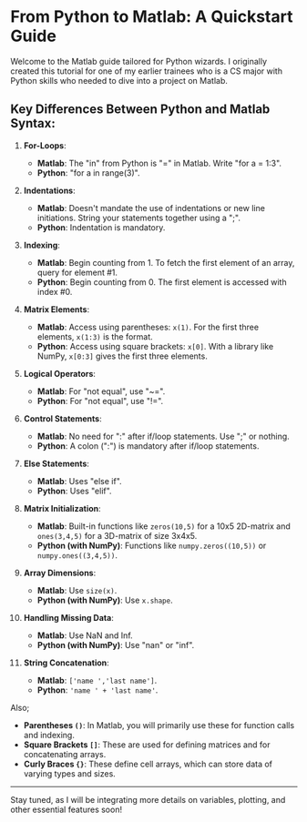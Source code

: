 # From Python to Matlab: A Quickstart Guide

Welcome to the Matlab guide tailored for Python wizards. I originally created this tutorial for one of my earlier trainees who is a CS major with Python skills who needed to dive into a project on Matlab. 

## Key Differences Between Python and Matlab Syntax:

1. **For-Loops**: 
    - **Matlab**: The "in" from Python is "=" in Matlab. Write "for a = 1:3".
    - **Python**: "for a in range(3)".

2. **Indentations**: 
    - **Matlab**: Doesn't mandate the use of indentations or new line initiations. String your statements together using a ";".
    - **Python**: Indentation is mandatory.

3. **Indexing**: 
    - **Matlab**: Begin counting from 1. To fetch the first element of an array, query for element #1.
    - **Python**: Begin counting from 0. The first element is accessed with index #0.

4. **Matrix Elements**: 
    - **Matlab**: Access using parentheses: `x(1)`. For the first three elements, `x(1:3)` is the format.
    - **Python**: Access using square brackets: `x[0]`. With a library like NumPy, `x[0:3]` gives the first three elements.

5. **Logical Operators**: 
    - **Matlab**: For "not equal", use "~=".
    - **Python**: For "not equal", use "!=".

6. **Control Statements**: 
    - **Matlab**: No need for ":" after if/loop statements. Use ";" or nothing.
    - **Python**: A colon (":") is mandatory after if/loop statements.

7. **Else Statements**: 
    - **Matlab**: Uses "else if".
    - **Python**: Uses "elif".

8. **Matrix Initialization**: 
    - **Matlab**: Built-in functions like `zeros(10,5)` for a 10x5 2D-matrix and `ones(3,4,5)` for a 3D-matrix of size 3x4x5.
    - **Python (with NumPy)**: Functions like `numpy.zeros((10,5))` or `numpy.ones((3,4,5))`.

9. **Array Dimensions**: 
    - **Matlab**: Use `size(x)`.
    - **Python (with NumPy)**: Use `x.shape`.

10. **Handling Missing Data**: 
    - **Matlab**: Use NaN and Inf.
    - **Python (with NumPy)**: Use "nan" or "inf".

11. **String Concatenation**: 
    - **Matlab**: `['name ','last name']`.
    - **Python**: `'name ' + 'last name'`.

Also;

- **Parentheses `()`**: In Matlab, you will primarily use these for function calls and indexing. 
- **Square Brackets `[]`**: These are used for defining matrices and for concatenating arrays.
- **Curly Braces `{}`**: These define cell arrays, which can store data of varying types and sizes.

---


Stay tuned, as I will be integrating more details on variables, plotting, and other essential features soon!

